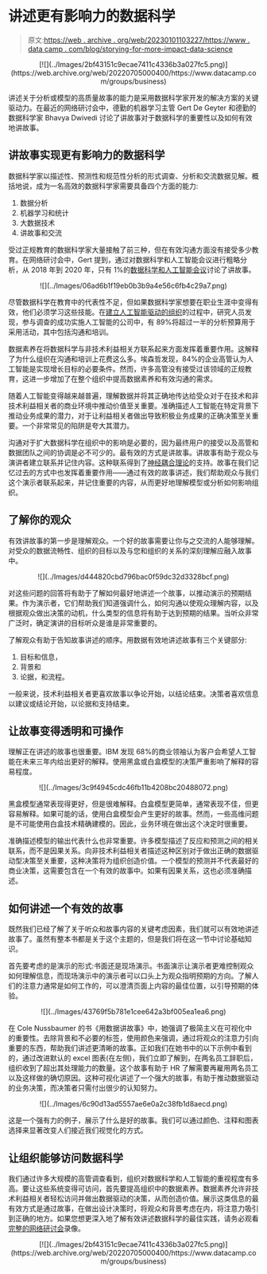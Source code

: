 # 讲述更有影响力的数据科学

> 原文:[https://web . archive . org/web/20230101103227/https://www . data camp . com/blog/storying-for-more-impact-data-science](https://web.archive.org/web/20230101103227/https://www.datacamp.com/blog/storytelling-for-more-impactful-data-science)

<center>[![](../Images/2bf43151c9ecae7411c4336b3a027fc5.png)](https://web.archive.org/web/20220705000400/https://www.datacamp.com/groups/business)</center>

讲述关于分析或模型的高质量故事的能力是采用数据科学家开发的解决方案的关键驱动力。在最近的网络研讨会中，德勤的机器学习主管 Gert De Geyter 和德勤的数据科学家 Bhavya Dwivedi 讨论了讲故事对于数据科学的重要性以及如何有效地讲故事。

## 讲故事实现更有影响力的数据科学

数据科学家以描述性、预测性和规范性分析的形式调查、分析和交流数据见解。概括地说，成为一名高效的数据科学家需要具备四个方面的能力:

1.  数据分析
2.  机器学习和统计
3.  大数据技术
4.  讲故事和交流

受过正规教育的数据科学家大量接触了前三种，但在有效沟通方面没有接受多少教育。在网络研讨会中，Gert 提到，通过对数据科学和人工智能会议进行粗略分析，从 2018 年到 2020 年，只有 1%的[数据科学和人工智能会议](https://web.archive.org/web/20220705000400/https://www.kdnuggets.com/meetings/index.html)讨论了讲故事。

<center>![](../Images/06ad6b1f19eb0b3b9a4e56c6fb4c29a7.png)</center>

尽管数据科学在教育中的代表性不足，但如果数据科学家想要在职业生涯中变得有效，他们必须学习这些技能。在[建立人工智能驱动的组织](https://web.archive.org/web/20220705000400/https://hbr.org/2019/07/building-the-ai-powered-organization)的过程中，研究人员发现，参与调查的成功实施人工智能的公司中，有 89%将超过一半的分析预算用于采用活动，其中包括沟通和培训。

数据素养在将数据科学与非技术利益相关方联系起来方面发挥着重要作用。这解释了为什么组织在沟通和培训上花费这么多。埃森哲发现，84%的企业高管认为人工智能是实现增长目标的必要条件。然而，许多高管没有接受过该领域的正规教育，这进一步增加了在整个组织中提高数据素养和有效沟通的需求。

随着人工智能变得越来越普遍，理解数据并将其正确地传达给受众对于在技术和非技术利益相关者的商业环境中推动价值至关重要。准确描述人工智能在特定背景下推动业务成果的潜力，对于让利益相关者做出导致积极业务成果的正确决策至关重要。一个非常常见的陷阱是夸大其潜力。

沟通对于扩大数据科学在组织中的影响是必要的，因为最终用户的接受以及高管和数据团队之间的协调是必不可少的。最有效的方式是讲故事。讲故事有助于观众与演讲者建立联系并记住内容。这种联系得到了[神经耦合理论](https://web.archive.org/web/20220705000400/https://www.pnas.org/content/107/32/14425)的支持。故事在我们记忆过去的方式中也发挥着重要作用——通过有效的故事讲述，我们帮助观众与我们这个演示者联系起来，并记住重要的内容，从而更好地理解模型或分析如何影响组织。

## 了解你的观众

有效讲故事的第一步是理解观众。一个好的故事需要让你与之交流的人能够理解。对受众的数据流畅性、组织的目标以及与您和组织的关系的深刻理解应融入故事中。

<center>![](../Images/d444820cbd796bac0f59dc32d3328bcf.png)</center>

对这些问题的回答将有助于了解如何最好地讲述一个故事，以推动演示的预期结果。作为演示者，它们帮助我们知道强调什么，如何沟通以使观众理解内容，以及根据观众做出决策的动机，什么类型的信息将有助于达到预期的结果。当听众非常广泛时，确定演讲的目标听众是谁是非常重要的。

了解观众有助于告知故事讲述的顺序。用数据有效地讲述故事有三个关键部分:

1.  目标和信息，
2.  背景和
3.  论据，和流程。

一般来说，技术利益相关者更喜欢故事以争论开始，以结论结束。决策者喜欢信息以建议或结论开始，以论据和支持结束。

## 让故事变得透明和可操作

理解正在讲述的故事也很重要。IBM 发现 68%的商业领袖认为客户会希望人工智能在未来三年内给出更好的解释。使用黑盒或白盒模型的决策严重影响了解释的容易程度。

<center>![](../Images/3c9f4945cdc46fb11b4208bc20488072.png)</center>

黑盒模型通常表现得更好，但是很难解释。白盒模型更简单，通常表现不佳，但更容易解释。如果可能的话，使用白盒模型会产生更好的故事。然而，一些高维问题是不可能使用白盒技术精确建模的。因此，业务环境在做出这个决定时很重要。

准确描述模型的输出代表什么也非常重要。许多模型描述了反应和预测之间的相关联系，而不是因果关系。向非技术利益相关者描述这种区别对于做出正确的数据驱动型决策至关重要，这种决策将为组织创造价值。一个模型的预测并不代表最好的商业决策，这需要包含在一个有效的故事中。如果有因果关系，这也必须准确描述。

## 如何讲述一个有效的故事

既然我们已经了解了关于听众和故事内容的关键考虑因素，我们就可以有效地讲述故事了。虽然有整本书都是关于这个主题的，但是我们将在这一节中讨论基础知识。

首先要考虑的是演示的形式:书面还是现场演示。书面演示让演示者更难控制观众如何理解信息，而现场演示中的演示者可以口头上为观众指明预期的方向。了解人们的注意力通常是如何工作的，可以澄清页面上内容的最佳位置，以引导预期的体验。

<center>![](../Images/43769f5b781e1cee642a3bf005ea1ea6.png)</center>

在 Cole Nussbaumer 的书《用数据讲故事》中，她强调了极简主义在可视化中的重要性。去除背景和不必要的标签，使用颜色来强调，通过将观众的注意力引向重要的东西，帮助我们讲述更清晰的故事。正如我们在她书中的以下示例中看到的，通过改进默认的 excel 图表(在左侧)，我们立即了解到，在两名员工辞职后，组织收到了超出其处理能力的数量。这个故事有助于 HR 了解需要再雇用两名员工以及这样做的确切原因。这种可视化讲述了一个强大的故事，有助于推动数据驱动的业务决策，而决策者只需付出很少的认知努力。

<center>![](../Images/6c90d13ad5557ae6e0a2c38fb1d8aecd.png)</center>

这是一个强有力的例子，展示了什么是好的故事。我们可以通过颜色、注释和图表选择来显著改变人们接近我们视觉化的方式。

## 让组织能够访问数据科学

我们通过许多大规模的高管调查看到，组织对数据科学和人工智能的重视程度有多高。要让这些系统变得可访问，首先要提高组织中的数据素养。数据素养允许非技术利益相关者轻松访问并做出数据驱动的决策，从而创造价值。展示这类信息的最有效方式是通过故事，在做出设计决策时，将观众和背景考虑在内，将注意力吸引到正确的地方。如果您想更深入地了解有效讲述数据科学的最佳实践，请务必观看[完整的网络研讨会](https://web.archive.org/web/20220705000400/https://www.datacamp.com/resources/webinars/storytelling-for-impactful-data-science)录像。

<center>[![](../Images/2bf43151c9ecae7411c4336b3a027fc5.png)](https://web.archive.org/web/20220705000400/https://www.datacamp.com/groups/business)</center>